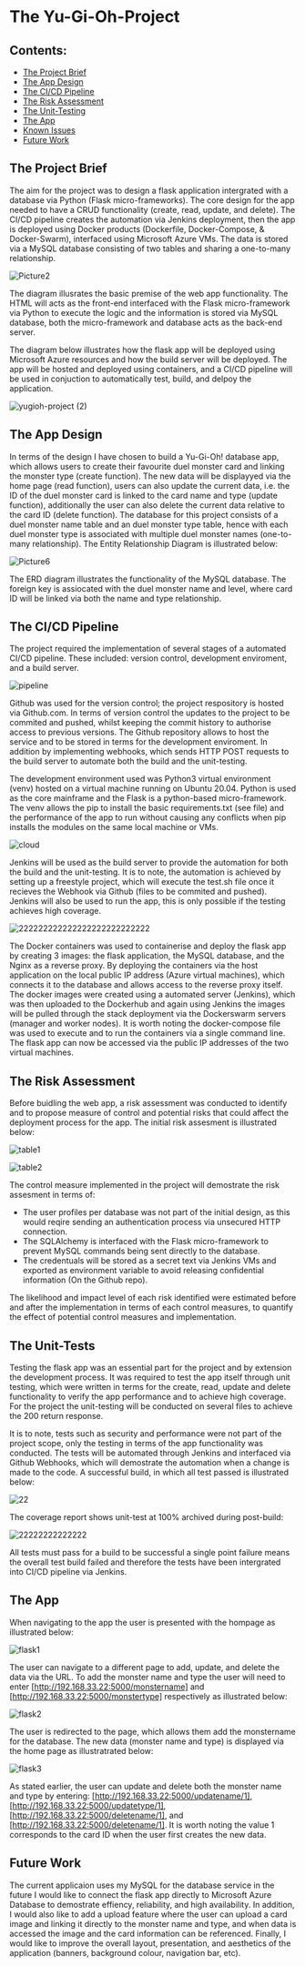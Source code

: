 # The Yu-Gi-Oh-Project

## Contents:
* [The Project Brief](#The-Project-Brief)  
* [The App Design](#The-App-Design)
* [The CI/CD Pipeline](#The-CI/CD-Pipeline)  
* [The Risk Assessment](#The-Risk-Assessment)
* [The Unit-Testing](#The-UnitTesting)
* [The App](#The-App)
* [Known Issues](#Known-Issues)
* [Future Work](#Future-Work)

## The Project Brief  
The aim for the project was to design a flask application intergrated with a database via Python (Flask micro-frameworks). The core design for the app needed to have a CRUD functionality (create, read, update, and delete). The CI/CD pipeline creates the automation via Jenkins deployment, then the app is deployed using Docker products (Dockerfile, Docker-Compose, & Docker-Swarm), interfaced using Microsoft Azure VMs. The data is stored via a MySQL database consisting of two tables and sharing a one-to-many relationship.

![Picture2](https://user-images.githubusercontent.com/108364254/197344567-b0a8d54c-a732-48ad-b06a-b83d60f54d55.png)

The diagram illusrates the basic premise of the web app functionality. The HTML will acts as the front-end interfaced with the Flask micro-framework via Python to execute the logic and the information is stored via MySQL database, both the micro-framework and database acts as the back-end server. 

The diagram below illustrates how the flask app will be deployed using Microsoft Azure resources and how the build server will be deployed. The app will be hosted and deployed using containers, and a CI/CD pipeline will be used in conjuction to automatically test, build, and delpoy the application.

![yugioh-project (2)](https://user-images.githubusercontent.com/108364254/198905242-b2145ea1-466b-40af-85db-85e098040a1e.png)

## The App Design
In terms of the design I have chosen to build a Yu-Gi-Oh! database app, which allows users to create their favourite duel monster card and linking the monster type (create function). The new data will be displayyed via the home page (read function), users can also update the current data, i.e. the ID of the duel monster card is linked to the card name and type (update function), additionally the user can also delete the current data relative to the card ID (delete function). The database for this project consists of a duel monster name table and an duel monster type table, hence with each duel monster type is associated with multiple duel monster names (one-to-many relationship). The Entity Relationship Diagram is illustrated below:

![Picture6](https://user-images.githubusercontent.com/108364254/197350597-fbe5e13e-a0be-4dcc-97a8-081a5e7dc5ac.png)

The ERD diagram illustrates the functionality of the MySQL database. The foreign key is assiocated with the duel monster name and level, where card ID will be linked via both the name and type relationship.

## The CI/CD Pipeline 
The project required the implementation of several stages of a automated CI/CD pipeline. These included: version control, development enviroment, and a build server.

![pipeline](https://user-images.githubusercontent.com/108364254/198901429-96d612a8-0530-4760-882a-5d93bbf5da2d.png)

Github was used for the version control; the project respository is hosted via Github.com. In terms of version control the updates to the project to be commited and pushed, whilst keeping the commit history to authorise access to previous versions. The Github repository allows to host the service and to be stored in terms for the development enviroment. In addition by implementing webhooks, which sends HTTP POST requests to the build server to automate both the build and the unit-testing.
  
The development environment used was Python3 virtual environment (venv) hosted on a virtual machine running on Ubuntu 20.04. Python is used as the core mainframe and the Flask is a python-based micro-framework. The venv allows the pip to install the basic requirements.txt (see file) and the performance of the app to run without causing any conflicts when pip installs the modules on the same local machine or VMs.

![cloud](https://user-images.githubusercontent.com/108364254/199006133-e277cdb7-105c-4895-89c1-239a330b330b.jpg)

Jenkins will be used as the build server to provide the automation for both the build and the unit-testing. It is to note, the automation is achieved by setting up a freestyle project, which will execute the test.sh file once it recieves the Webhook via Github (files to be commited and pushed). Jenkins will also be used to run the app, this is only possible if the testing achieves high coverage.

![222222222222222222222222222](https://user-images.githubusercontent.com/108364254/198751956-e3b7d3cd-7c87-4f4e-bc91-acecdeb75762.jpg)

The Docker containers was used to containerise and deploy the flask app by creating 3 images: the flask application, the MySQL database, and the Nginx as a reverse proxy. By deploying the containers via the host application on the local public IP address (Azure virtual machines), which connects it to the database and allows access to the reverse proxy itself. The docker images were created using a automated server (Jenkins), which was then uploaded to the Dockerhub and again using Jenkins the images will be pulled through the stack deployment via the Dockerswarm servers (manager and worker nodes). It is worth noting the docker-compose file was used to execute and to run the containers via a single command line. The flask app can now be accessed via the public IP addresses of the two virtual machines.

## The Risk Assessment
Before buidling the web app, a risk assessment was conducted to identify and to propose measure of control and potential risks that could affect the deployment process for the app. The initial risk assesment is illustrated below:

![table1](https://user-images.githubusercontent.com/108364254/198903128-2b4fc2c8-d7ed-446c-b01b-5a35ec5e5d75.jpg)

![table2](https://user-images.githubusercontent.com/108364254/198903153-473e69d2-dcc0-48de-8736-47aec98336f1.jpg)

The control measure implemented in the project will demostrate the risk assesment in terms of:
* The user profiles per database was not part of the initial design, as this would reqire sending an authentication process via unsecured HTTP connection.
* The SQLAlchemy is interfaced with the Flask micro-framework to prevent MySQL commands being sent directly to the database.
* The credentuals will be stored as a secret text via Jenkins VMs and exported as environment variable to avoid releasing confidential information (On the Github repo).

The likelihood and impact level of each risk identified were estimated before and after the implementation in terms of each control measures, to quantify the effect of potential control measures and implementation.

## The Unit-Tests

Testing the flask app was an essential part for the project and by extension the development process. It was required to test the app itself through unit testing, which were written in terms for the create, read, update and delete functionality to verify the app performance and to achieve high coverage. For the project the unit-testing will be conducted on several files to achieve the 200 return response.   

It is to note, tests such as security and performance were not part of the project scope, only the testing in terms of the app functionality was conducted. The tests will be automated through Jenkins and interfaced via Github Webhooks, which will demostrate the automation when a change is made to the code. A successful build, in which all test passed is illustrated below: 

![22](https://user-images.githubusercontent.com/108364254/198747528-cd3082a7-f23f-4b2d-ae86-768d479fde2e.PNG)

The coverage report shows unit-test at 100% archived during post-build:

![22222222222222](https://user-images.githubusercontent.com/108364254/198748277-423eb67e-83e5-4421-a87f-ffa7bcc36881.PNG)

All tests must pass for a build to be successful a single point failure means the overall test build failed and therefore the tests have been intergrated into CI/CD pipeline via Jenkins.

## The App
When navigating to the app the user is presented with the hompage as illustrated below:

![flask1](https://user-images.githubusercontent.com/108364254/198894895-e387c752-f74d-45c3-8472-01851161caec.PNG)

The user can navigate to a different page to add, update, and delete the data via the URL. To add the monster name and type the user will need to enter [http://192.168.33.22:5000/monstername] and [http://192.168.33.22:5000/monstertype] respectively as illustrated below:

![flask2](https://user-images.githubusercontent.com/108364254/198895182-2266639b-78d0-48de-b8f8-27120200cc27.PNG)

The user is redirected to the page, which allows them add the monstername for the database. The new data (monster name and type) is displayed via the home page as illustratrated below:

![flask3](https://user-images.githubusercontent.com/108364254/198895468-bfb77199-bc54-48ba-89ac-64c5ef86e108.PNG)

As stated earlier, the user can update and delete both the monster name and type by entering: [http://192.168.33.22:5000/updatename/1], [http://192.168.33.22:5000/updatetype/1], [http://192.168.33.22:5000/deletename/1], and [http://192.168.33.22:5000/deletename/1]. It is worth noting the value 1 corresponds to the card ID when the user first creates the new data. 

## Future Work
The current applicaion uses my MySQL for the database service in the future I would like to connect the flask app directly to Microsoft Azure Database to demostrate effiency, reliability, and high availability. In addition, I would also like to add a upload feature where the user can upload a card image and linking it directly to the monster name and type, and when data is accessed the image and the card information can be referenced. Finally, I would like to improve the overall layout, presentation, and aesthetics of the application (banners, background colour, navigation bar, etc).


